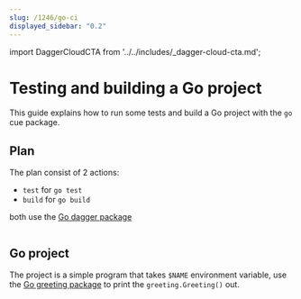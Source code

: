 ```yaml
---
slug: /1246/go-ci
displayed_sidebar: "0.2"
---
```


import DaggerCloudCTA from '../../includes/\_dagger-cloud-cta.md';

# Testing and building a Go project

This guide explains how to run some tests and build a Go project with the `go` cue package.

## Plan

The plan consist of 2 actions:

- `test` for `go test`
- `build` for `go build`

both use the [Go dagger package](https://github.com/dagger/dagger/tree/main/pkg/universe.dagger.io/go)

```cue file=../../plans/go-ci/plan.cue

```

## Go project

The project is a simple program that takes `$NAME` environment variable, use the [Go greeting package](https://github.com/dagger/dagger/tree/main/docs/plans/go-ci/hello/greeting) to print the `greeting.Greeting()` out.

```go file=../../plans/go-ci/hello/main.go title=hello/main.go

```

```go file=../../plans/go-ci/hello/greeting/greeting.go title=hello/greeting/greeting.go

```

```go file=../../plans/go-ci/hello/greeting/greeting_test.go title=hello/greeting/greeting_test.go

```

<DaggerCloudCTA/>
